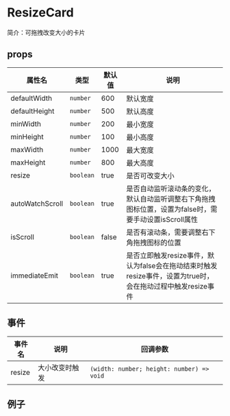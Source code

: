 # ResizeCard

简介：可拖拽改变大小的卡片

## props

| 属性名 | 类型 | 默认值 | 说明 |
| --- | --- | --- | --- |
| defaultWidth | `number` | 600 | 默认宽度 |
| defaultHeight | `number` | 500 | 默认高度 |
| minWidth | `number` | 200 | 最小宽度 |
| minHeight | `number` | 100 | 最小高度 |
| maxWidth | `number` | 1000 | 最大宽度 |
| maxHeight | `number` | 800 | 最大高度 |
| resize | `boolean` | true | 是否可改变大小 |
| autoWatchScroll | `boolean` | true | 是否自动监听滚动条的变化，默认自动监听调整右下角拖拽图标位置，设置为false时，需要手动设置isScroll属性 |
| isScroll | `boolean` | false | 是否有滚动条，需要调整右下角拖拽图标的位置 |
| immediateEmit | `boolean` | true | 是否立即触发resize事件，默认为false会在拖动结束时触发resize事件，设置为true时，会在拖动过程中触发resize事件 |

## 事件

| 事件名 | 说明 | 回调参数 |
| --- | --- | --- |
| resize | 大小改变时触发 | `(width: number; height: number) => void` |

## 例子
